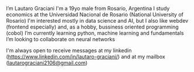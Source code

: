 I’m Lautaro Graciani
I'm a 19yo male from Rosario, Argentina
I study economics at the Universidad Nacional de Rosario (National University of Rosario)
I'm interested mostly in data science and AI, but I also like webdev (frontend especially) and, as a hobby, bussiness oriented programming (cobol)
I’m currently learning python, machine learning and fundamentals
I’m looking to collaborate on neural networks

I'm always open to receive messages at my linkedin (https://www.linkedin.com/in/lautaro-graciani/) and at my mailbox (lautarograciani2106@gmail.com)

